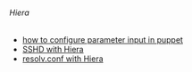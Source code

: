 ###### Hiera
  * [how to configure parameter input in puppet](https://docs.puppetlabs.com/pe/latest/puppet_assign_configurations.html)
  * [SSHD with Hiera](https://puppetlabs.com/blog/first-look-installing-and-using-hiera)
  * [resolv.conf with Hiera](https://puppetlabs.com/blog/the-problem-with-separating-data-from-puppet-code)

